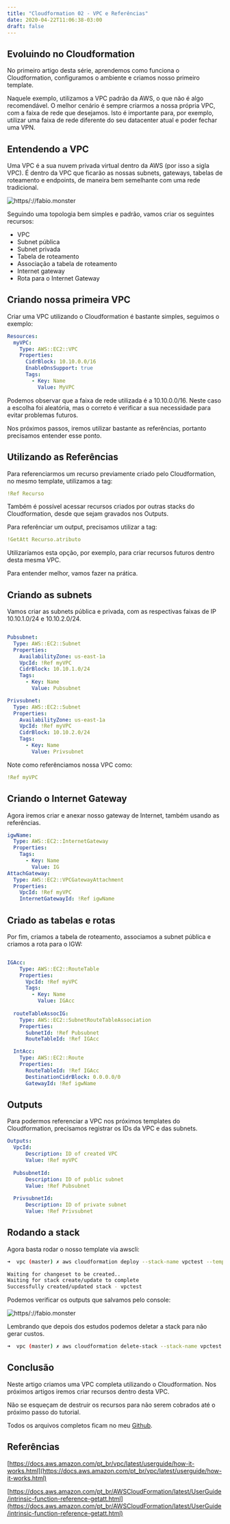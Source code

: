 ```yaml
---
title: "Cloudformation 02 - VPC e Referências"
date: 2020-04-22T11:06:38-03:00
draft: false
---
```


## Evoluindo no Cloudformation

No primeiro artigo desta série, aprendemos como funciona o Cloudformation, configuramos o ambiente e criamos nosso primeiro template.

Naquele exemplo, utilizamos a VPC padrão da AWS, o que não é algo recomendável. O melhor cenário é sempre criarmos a nossa própria VPC, com a faixa de rede que desejamos. Isto é importante para, por exemplo, utilizar uma faixa de rede diferente do seu datacenter atual e poder fechar uma VPN.

## Entendendo a VPC

Uma VPC é a sua nuvem privada virtual dentro da AWS (por isso a sigla VPC). É dentro da VPC que ficarão as nossas subnets, gateways, tabelas de roteamento e endpoints, de maneira bem semelhante com uma rede tradicional.

![https/://fabio.monster](https://fabio.monster/images/vpc.png)

Seguindo uma topologia bem simples e padrão, vamos criar os seguintes recursos:

* VPC
* Subnet pública
* Subnet privada
* Tabela de roteamento
* Associação a tabela de roteamento
* Internet gateway
* Rota para o Internet Gateway

## Criando nossa primeira VPC

Criar uma VPC utilizando o Cloudformation é bastante simples, seguimos o exemplo:

```yaml
Resources: 
  myVPC:
    Type: AWS::EC2::VPC
    Properties:
      CidrBlock: 10.10.0.0/16
      EnableDnsSupport: true
      Tags:
        - Key: Name
          Value: MyVPC
```
Podemos observar que a faixa de rede utilizada é a 10.10.0.0/16. Neste caso a escolha foi aleatória, mas o correto é verificar a sua necessidade para evitar problemas futuros.

Nos próximos passos, iremos utilizar bastante as referências, portanto precisamos entender esse ponto.

## Utilizando as Referências

Para referenciarmos um recurso previamente criado pelo Cloudformation, no mesmo template, utilizamos a tag:

```yaml
!Ref Recurso
```
Também é possível acessar recursos criados por outras stacks do Cloudformation, desde que sejam gravados nos Outputs.

Para referênciar um output, precisamos utilizar a tag:

```yaml
!GetAtt Recurso.atributo
```
Utilizaríamos esta opção, por exemplo, para criar recursos futuros dentro desta mesma VPC.

Para entender melhor, vamos fazer na prática.

## Criando as subnets

Vamos criar as subnets pública e privada, com as respectivas faixas de IP 10.10.1.0/24 e 10.10.2.0/24.

```yaml

Pubsubnet:
  Type: AWS::EC2::Subnet
  Properties:
    AvailabilityZone: us-east-1a
    VpcId: !Ref myVPC
    CidrBlock: 10.10.1.0/24
    Tags:
      - Key: Name
        Value: Pubsubnet

Privsubnet:
  Type: AWS::EC2::Subnet
  Properties:
    AvailabilityZone: us-east-1a
    VpcId: !Ref myVPC
    CidrBlock: 10.10.2.0/24
    Tags:
      - Key: Name
        Value: Privsubnet

```
Note como referênciamos nossa VPC como:

 ```yaml 
 !Ref myVPC 
 ```

## Criando o Internet Gateway

Agora iremos criar e anexar nosso gateway de Internet, também usando as referências.

```yaml
igwName:
  Type: AWS::EC2::InternetGateway
  Properties:
    Tags:
      - Key: Name
        Value: IG
AttachGateway:
  Type: AWS::EC2::VPCGatewayAttachment
  Properties:
    VpcId: !Ref myVPC
    InternetGatewayId: !Ref igwName
```
## Criado as tabelas e rotas

Por fim, criamos a tabela de roteamento, associamos a subnet pública e criamos a rota para o IGW:

```yaml

IGAcc:
    Type: AWS::EC2::RouteTable
    Properties:
      VpcId: !Ref myVPC
      Tags:
        - Key: Name
          Value: IGAcc
  
  routeTableAssocIG:
    Type: AWS::EC2::SubnetRouteTableAssociation
    Properties:
      SubnetId: !Ref Pubsubnet
      RouteTableId: !Ref IGAcc

  IntAcc:
    Type: AWS::EC2::Route
    Properties:
      RouteTableId: !Ref IGAcc
      DestinationCidrBlock: 0.0.0.0/0
      GatewayId: !Ref igwName

```

## Outputs

Para podermos referenciar a VPC nos próximos templates do Cloudformation, precisamos registrar os IDs da VPC e das subnets.

```yaml
Outputs:
  VpcId:
      Description: ID of created VPC
      Value: !Ref myVPC
  
  PubsubnetId:
      Description: ID of public subnet
      Value: !Ref Pubsubnet
  
  PrivsubnetId:
      Description: ID of private subnet
      Value: !Ref Privsubnet
```

## Rodando a stack

Agora basta rodar o nosso template via awscli:

```bash
➜  vpc (master) ✗ aws cloudformation deploy --stack-name vpctest --template-file vpc.yaml

Waiting for changeset to be created..
Waiting for stack create/update to complete
Successfully created/updated stack - vpctest
```

Podemos verificar os outputs que salvamos pelo console:

![https/://fabio.monster](https://fabio.monster/images/outputs.png)

Lembrando que depois dos estudos podemos deletar a stack para não gerar custos.

```bash
➜  vpc (master) ✗ aws cloudformation delete-stack --stack-name vpctest
```

## Conclusão

Neste artigo criamos uma VPC completa utilizando o Cloudformation. Nos próximos artigos iremos criar recursos dentro desta VPC.

Não se esqueçam de destruir os recursos para não serem cobrados até o próximo passo do tutorial.

Todos os arquivos completos ficam no meu [Github](https://github.com/fabiolrodriguez/cloudformation-playground).

## Referências

[https://docs.aws.amazon.com/pt_br/vpc/latest/userguide/how-it-works.html](https://docs.aws.amazon.com/pt_br/vpc/latest/userguide/how-it-works.html)

[https://docs.aws.amazon.com/pt_br/AWSCloudFormation/latest/UserGuide/intrinsic-function-reference-getatt.html](https://docs.aws.amazon.com/pt_br/AWSCloudFormation/latest/UserGuide/intrinsic-function-reference-getatt.html)

